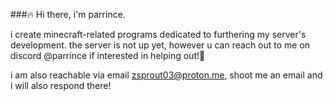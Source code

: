 ###🔥 Hi there, i'm parrince.

i create minecraft-related programs dedicated to furthering my server's development.
the server is not up yet, however u can reach out to me on discord @parrince if interested in helping out!👋

i am also reachable via email zsprout03@proton.me, shoot me an email and i will also respond there!
<!--
**parrince/parrince** is a ✨ _special_ ✨ repository because its `README.md` (this file) appears on your GitHub profile.

Here are some ideas to get you started:

- 🔭 I’m currently working on ...
- 🌱 I’m currently learning ...
- 👯 I’m looking to collaborate on ...
- 🤔 I’m looking for help with ...
- 💬 Ask me about ...
- 📫 How to reach me: ...
- 😄 Pronouns: ...
- ⚡ Fun fact: ...
-->
